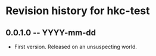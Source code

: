 # Revision history for hkc-test

## 0.0.1.0  -- YYYY-mm-dd

* First version. Released on an unsuspecting world.

